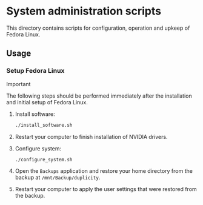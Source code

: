 # System administration scripts

This directory contains scripts for configuration, operation and upkeep of Fedora Linux.

## Usage

### Setup Fedora Linux

> [!IMPORTANT]
> The following steps should be performed immediately after the installation and initial setup of Fedora Linux.

1. Install software:

    ```bash
    ./install_software.sh
    ```

1. Restart your computer to finish installation of NVIDIA drivers.
1. Configure system:

    ```bash
    ./configure_system.sh
    ```

1. Open the `Backups` application and restore your home directory from the backup at `/mnt/Backup/duplicity`.
1. Restart your computer to apply the user settings that were restored from the backup.
